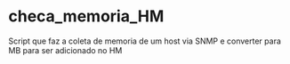# checa_memoria_HM
Script que faz a coleta de memoria de um host via SNMP e converter para MB para ser adicionado no HM

